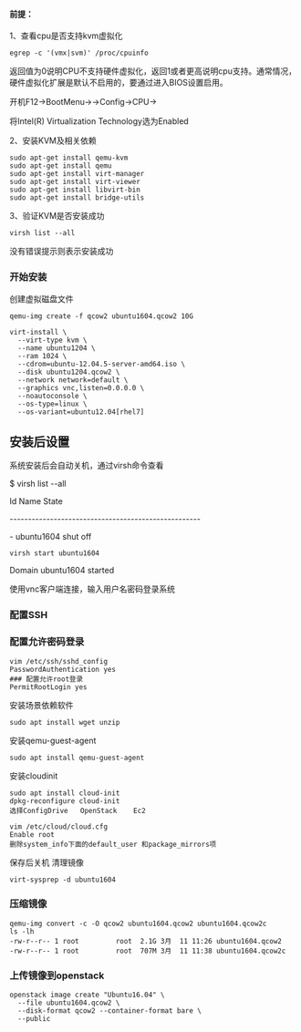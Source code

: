 #### 前提：

1、查看cpu是否支持kvm虚拟化

```shell
egrep -c '(vmx|svm)' /proc/cpuinfo
```

返回值为0说明CPU不支持硬件虚拟化，返回1或者更高说明cpu支持。通常情况，硬件虚拟化扩展是默认不启用的，要通过进入BIOS设置启用。

开机F12->BootMenu-><EnterSetup>->Config->CPU->

将Intel(R) Virtualization Technology选为Enabled

2、安装KVM及相关依赖

```shell
sudo apt-get install qemu-kvm
sudo apt-get install qemu
sudo apt-get install virt-manager
sudo apt-get install virt-viewer 
sudo apt-get install libvirt-bin 
sudo apt-get install bridge-utils
```

3、验证KVM是否安装成功

```shell
virsh list --all 
```

没有错误提示则表示安装成功

### 开始安装
创建虚拟磁盘文件
```shell
qemu-img create -f qcow2 ubuntu1604.qcow2 10G
```

```shell
virt-install \
  --virt-type kvm \
  --name ubuntu1204 \
  --ram 1024 \
  --cdrom=ubuntu-12.04.5-server-amd64.iso \
  --disk ubuntu1204.qcow2 \
  --network network=default \
  --graphics vnc,listen=0.0.0.0 \
  --noautoconsole \
  --os-type=linux \
  --os-variant=ubuntu12.04[rhel7]
```

## **安装后设置**

系统安装后会自动关机，通过virsh命令查看

$ virsh list --all

 Id    Name                           State

\----------------------------------------------------

 \-     ubuntu1604                     shut off

```shell
virsh start ubuntu1604
```
Domain ubuntu1604 started


使用vnc客户端连接，输入用户名密码登录系统

### 配置SSH

###  配置允许密码登录
```
vim /etc/ssh/sshd_config
PasswordAuthentication yes
### 配置允许root登录
PermitRootLogin yes
```

安装场景依赖软件
```shell
sudo apt install wget unzip
```
安装qemu-guest-agent
```shell
sudo apt install qemu-guest-agent
```
安装cloudinit
```shell
sudo apt install cloud-init
dpkg-reconfigure cloud-init
选择ConfigDrive   OpenStack    Ec2
```

```shell
vim /etc/cloud/cloud.cfg
Enable root
删除system_info下面的default_user 和package_mirrors项
```
保存后关机
清理镜像
```shell
virt-sysprep -d ubuntu1604
```

### 压缩镜像
```shell
qemu-img convert -c -O qcow2 ubuntu1604.qcow2 ubuntu1604.qcow2c
ls -lh
-rw-r--r-- 1 root         root  2.1G 3月  11 11:26 ubuntu1604.qcow2
-rw-r--r-- 1 root         root  707M 3月  11 11:38 ubuntu1604.qcow2c
```

### 上传镜像到openstack
```
openstack image create "Ubuntu16.04" \
  --file ubuntu1604.qcow2 \
  --disk-format qcow2 --container-format bare \
  --public
```